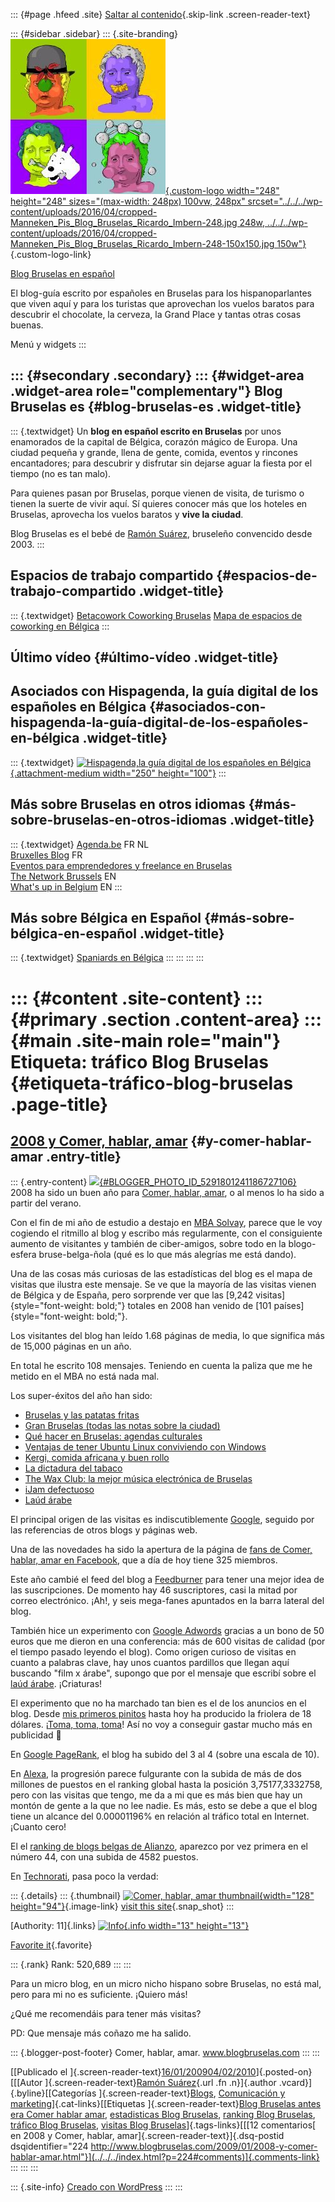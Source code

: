 ::: {#page .hfeed .site}
[Saltar al contenido](index.html#content){.skip-link
.screen-reader-text}

::: {#sidebar .sidebar}
::: {.site-branding}
[![](../../../wp-content/uploads/2016/04/cropped-Manneken_Pis_Blog_Bruselas_Ricardo_Imbern-248.jpg){.custom-logo
width="248" height="248" sizes="(max-width: 248px) 100vw, 248px"
srcset="../../../wp-content/uploads/2016/04/cropped-Manneken_Pis_Blog_Bruselas_Ricardo_Imbern-248.jpg 248w, ../../../wp-content/uploads/2016/04/cropped-Manneken_Pis_Blog_Bruselas_Ricardo_Imbern-248-150x150.jpg 150w"}](../../../index.html){.custom-logo-link}

[Blog Bruselas en español](../../../index.html)

El blog-guía escrito por españoles en Bruselas para los hispanoparlantes
que viven aquí y para los turistas que aprovechan los vuelos baratos
para descubrir el chocolate, la cerveza, la Grand Place y tantas otras
cosas buenas.

Menú y widgets
:::

::: {#secondary .secondary}
::: {#widget-area .widget-area role="complementary"}
Blog Bruselas es {#blog-bruselas-es .widget-title}
----------------

::: {.textwidget}
Un **blog en español escrito en Bruselas** por unos enamorados de la
capital de Bélgica, corazón mágico de Europa. Una ciudad pequeña y
grande, llena de gente, comida, eventos y rincones encantadores; para
descubrir y disfrutar sin dejarse aguar la fiesta por el tiempo (no es
tan malo).

Para quienes pasan por Bruselas, porque vienen de visita, de turismo o
tienen la suerte de vivir aquí. Sí quieres conocer más que los hoteles
en Bruselas, aprovecha los vuelos baratos y **vive la ciudad**.

Blog Bruselas es el bebé de [Ramón Suárez](http://www.ramonsuarez.com),
bruseleño convencido desde 2003.
:::

Espacios de trabajo compartido {#espacios-de-trabajo-compartido .widget-title}
------------------------------

::: {.textwidget}
[Betacowork Coworking Bruselas](http://www.betacowork.com) [Mapa de
espacios de coworking en Bélgica](http://coworkingbelgium.com)
:::

Último vídeo {#último-vídeo .widget-title}
------------

Asociados con Hispagenda, la guía digital de los españoles en Bélgica {#asociados-con-hispagenda-la-guía-digital-de-los-españoles-en-bélgica .widget-title}
---------------------------------------------------------------------

::: {.textwidget}
[![Hispagenda,la guía digital de los españoles en
Bélgica](../../../wp-content/uploads/2010/04/Hispagenda-250px.gif "Hispagenda, la guía digital de los españoles en Bélgica"){.attachment-medium
width="250" height="100"}](http://www.hispagenda.com)
:::

Más sobre Bruselas en otros idiomas {#más-sobre-bruselas-en-otros-idiomas .widget-title}
-----------------------------------

::: {.textwidget}
[Agenda.be](http://www.agenda.be) FR NL\
[Bruxelles Blog](http://www.bxlblog.be/) FR\
[Eventos para emprendedores y freelance en
Bruselas](http://www.betacowork.com/events/)\
[The Network
Brussels](http://groups.yahoo.com/group/TheNetworkBrussels/) EN\
[What\'s up in Belgium](http://www.whatsupin.be/) EN
:::

Más sobre Bélgica en Español {#más-sobre-bélgica-en-español .widget-title}
----------------------------

::: {.textwidget}
[Spaniards en Bélgica](http://www.spaniards.es/paises/belgica)
:::
:::
:::
:::

::: {#content .site-content}
::: {#primary .section .content-area}
::: {#main .site-main role="main"}
Etiqueta: tráfico Blog Bruselas {#etiqueta-tráfico-blog-bruselas .page-title}
===============================

[2008 y Comer, hablar, amar](../../../index.html?p=224) {#y-comer-hablar-amar .entry-title}
-------------------------------------------------------

::: {.entry-content}
[![](http://3.bp.blogspot.com/_m9ESRqvSnjc/SXBBMRLn9MI/AAAAAAAAB9E/47aMeaSLMjs/s320/Visitas+Comer+hablar+amar.png){#BLOGGER_PHOTO_ID_5291801241186727106}](http://3.bp.blogspot.com/_m9ESRqvSnjc/SXBBMRLn9MI/AAAAAAAAB9E/47aMeaSLMjs/s1600-h/Visitas+Comer+hablar+amar.png)\
2008 ha sido un buen año para [Comer, hablar,
amar](http://comerhablaramar.blogspot.com/), o al menos lo ha sido a
partir del verano.

Con el fin de mi año de estudio a destajo en [MBA
Solvay](http://www.solvay.edu/mba), parece que le voy cogiendo el
ritmillo al blog y escribo más regularmente, con el consiguiente aumento
de visitantes y también de ciber-amigos, sobre todo en la blogo-esfera
bruse-belga-ñola (qué es lo que más alegrías me está dando).

Una de las cosas más curiosas de las estadísticas del blog es el mapa de
visitas que ilustra este mensaje. Se ve que la mayoría de las visitas
vienen de Bélgica y de España, pero sorprende ver que las [9,242
visitas]{style="font-weight: bold;"} totales en 2008 han venido de [101
países]{style="font-weight: bold;"}.

Los visitantes del blog han leído 1.68 páginas de media, lo que
significa más de 15,000 páginas en un año.

En total he escrito 108 mensajes. Teniendo en cuenta la paliza que me he
metido en el MBA no está nada mal.

Los super-éxitos del año han sido:

-   [Bruselas y las patatas
    fritas](http://comerhablaramar.blogspot.com/2006/12/bruselas-y-las-patatas-fritas.html)
-   [Gran Bruselas (todas las notas sobre la
    ciudad)](http://comerhablaramar.blogspot.com/search/label/Gran%20Bruselas)
-   [Qué hacer en Bruselas: agendas
    culturales](http://comerhablaramar.blogspot.com/2007/02/qu-hacer-en-bruselas-agendas-culturales.html)
-   [Ventajas de tener Ubuntu Linux conviviendo con
    Windows](http://comerhablaramar.blogspot.com/2007/05/las-ventajas-de-tener-ubuntu-linux.html)
-   [Kergi, comida africana y buen
    rollo](http://comerhablaramar.blogspot.com/2007/03/kergi-comida-africana-y-buen-rollo.html)
-   [La dictadura del
    tabaco](http://comerhablaramar.blogspot.com/2008/09/la-dictadura-del-tabaco.html)
-   [The Wax Club: la mejor música electrónica de
    Bruselas](http://comerhablaramar.blogspot.com/2007/04/wax-club-la-mejor-msica-electrnica-de.html)
-   [iJam
    defectuoso](http://comerhablaramar.blogspot.com/2008/01/ijam-defectuoso.html)
-   [Laúd
    árabe](http://comerhablaramar.blogspot.com/2007/03/lad-rabe.html)

El principal origen de las visitas es indiscutiblemente
[Google](http://www.blogger.com/www.google.es), seguido por las
referencias de otros blogs y páginas web.

Una de las novedades ha sido la apertura de la página de [fans de Comer,
hablar, amar en
Facebook](http://www.facebook.com/event.php?eid=44331598388&ref=nf#/pages/Comer-hablar-amar-vivir-al-fin-y-al-cabo/14471236332?ref=ts),
que a día de hoy tiene 325 miembros.

Este año cambié el feed del blog a
[Feedburner](http://www.feedburner.com/) para tener una mejor idea de
las suscripciones. De momento hay 46 suscriptores, casi la mitad por
correo electrónico. ¡Ah!, y seis mega-fanes apuntados en la barra
lateral del blog.

También hice un experimento con [Google
Adwords](http://adwords.google.com/) gracias a un bono de 50 euros que
me dieron en una conferencia: más de 600 visitas de calidad (por el
tiempo pasado leyendo el blog). Como origen curioso de visitas en cuanto
a palabras clave, hay unos cuantos pardillos que llegan aquí buscando
"film x árabe", supongo que por el mensaje que escribí sobre el [laúd
árabe](http://comerhablaramar.blogspot.com/2007/03/lad-rabe.html).
¡Criaturas!

El experimento que no ha marchado tan bien es el de los anuncios en el
blog. Desde [mis primeros
pinitos](http://comerhablaramar.blogspot.com/2008/04/por-qu-he-puesto-anuncios-en-el-blog.html)
hasta hoy ha producido la friolera de 18 dólares. ¡[Toma, toma,
toma](http://es.youtube.com/user/polinada)! Así no voy a conseguir
gastar mucho más en publicidad 🙁

En [Google
PageRank](http://www.google.com/support/websearch/bin/answer.py?hl=es&answer=49215),
el blog ha subido del 3 al 4 (sobre una escala de 10).

En
[Alexa](http://www.alexa.com/data/details/traffic_details/comerhablaramar.blogspot.com),
la progresión parece fulgurante con la subida de más de dos millones de
puestos en el ranking global hasta la posición 3,75177,3332758, pero con
las visitas que tengo, me da a mi que es más bien que hay un montón de
gente a la que no lee nadie. Es más, esto se debe a que el blog tiene un
alcance del 0.00001196% en relación al tráfico total en Internet.
¡Cuanto cero!

El el [ranking de blogs belgas de
Alianzo](http://www.alianzo.com/en/top-blogs/country/belgium), aparezco
por vez primera en el número 44, con una subida de 4582 puestos.

En
[Technorati](http://technorati.com/blogs/comerhablaramar.blogspot.com?reactions),
pasa poco la verdad:

::: {.details}
::: {.thumbnail}
[![Comer, hablar, amar
thumbnail](http://direct.shots.snap.com/preview?url=http%3A%2F%2Fcomerhablaramar.blogspot.com&key=e2ed42e51891a2e6ffddef4171b23cf0&src=technorati.com&cp=api_shot_preview%21preview%21208.66.64.4&v=3.64&ex=0&ol=0&origin=api&tok=00034979737f49acb12b7b6d80d4e6e3006d1f6716){width="128"
height="94"}](http://comerhablaramar.blogspot.com/){.image-link} [visit
this site](http://comerhablaramar.blogspot.com/){.snap_shot}
:::

<div>

[Authority: 11]{.links}
[![Info](http://static.technorati.com/x/static/images/buttons/help.png?1232057316){.info
width="13"
height="13"}](http://support.technorati.com/faq/topic/71?replies=1 "More information about Technorati Authority")

</div>

<div>

[Favorite
it](http://technorati.com/faves/?add=http%3A%2F%2Fcomerhablaramar.blogspot.com "Add this to your favorites"){.favorite}

</div>

::: {.rank}
Rank: 520,689
:::
:::

Para un micro blog, en un micro nicho hispano sobre Bruselas, no está
mal, pero para mi no es suficiente. ¡Quiero más!

¿Qué me recomendáis para tener más visitas?

PD: Que mensaje más coñazo me ha salido.

::: {.blogger-post-footer}
Comer, hablar, amar. www.blogbruselas.com
:::
:::

[[Publicado el
]{.screen-reader-text}[16/01/200904/02/2010](../../../index.html?p=224)]{.posted-on}[[[Autor
]{.screen-reader-text}[Ramón
Suárez](../../2010/04/30/index.html?author=2){.url .fn .n}]{.author
.vcard}]{.byline}[[Categorías
]{.screen-reader-text}[Blogs](../../category/blogs/index.html),
[Comunicación y
marketing](../../category/comunicacion-y-marketing/index.html)]{.cat-links}[[Etiquetas
]{.screen-reader-text}[Blog Bruselas antes era Comer hablar
amar](../blog-bruselas-antes-era-comer-hablar-amar/index.html),
[estadisticas Blog Bruselas](../estadisticas-blog-bruselas/index.html),
[ranking Blog Bruselas](../ranking-blog-bruselas/index.html), [tráfico
Blog Bruselas](index.html), [visitas Blog
Bruselas](../visitas-blog-bruselas/index.html)]{.tags-links}[[[12
comentarios[ en 2008 y Comer, hablar,
amar]{.screen-reader-text}]{.dsq-postid
dsqidentifier="224 http://www.blogbruselas.com/2009/01/2008-y-comer-hablar-amar.html"}](../../../index.html?p=224#comments)]{.comments-link}
:::
:::
:::

::: {.site-info}
[Creado con WordPress](https://es.wordpress.org/)
:::
:::
